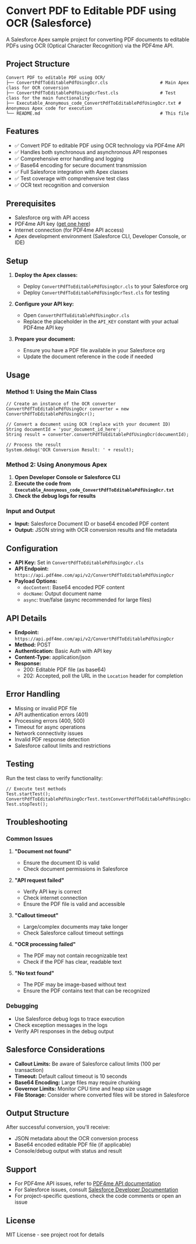 # Convert PDF to Editable PDF using OCR (Salesforce)

A Salesforce Apex sample project for converting PDF documents to editable PDFs using OCR (Optical Character Recognition) via the PDF4me API.

## Project Structure

```
Convert PDF to editable PDF using OCR/
├── ConvertPdfToEditablePdfUsingOcr.cls                    # Main Apex class for OCR conversion
├── ConvertPdfToEditablePdfUsingOcrTest.cls                # Test class for the main functionality
├── Executable_Anonymous_code_ConvertPdfToEditablePdfUsingOcr.txt # Anonymous Apex code for execution
└── README.md                                              # This file
```

## Features

- ✅ Convert PDF to editable PDF using OCR technology via PDF4me API
- ✅ Handles both synchronous and asynchronous API responses
- ✅ Comprehensive error handling and logging
- ✅ Base64 encoding for secure document transmission
- ✅ Full Salesforce integration with Apex classes
- ✅ Test coverage with comprehensive test class
- ✅ OCR text recognition and conversion

## Prerequisites

- Salesforce org with API access
- PDF4me API key ([get one here](https://dev.pdf4me.com/dashboard/#/api-keys/))
- Internet connection (for PDF4me API access)
- Apex development environment (Salesforce CLI, Developer Console, or IDE)

## Setup

1. **Deploy the Apex classes:**
   - Deploy `ConvertPdfToEditablePdfUsingOcr.cls` to your Salesforce org
   - Deploy `ConvertPdfToEditablePdfUsingOcrTest.cls` for testing

2. **Configure your API key:**
   - Open `ConvertPdfToEditablePdfUsingOcr.cls`
   - Replace the placeholder in the `API_KEY` constant with your actual PDF4me API key

3. **Prepare your document:**
   - Ensure you have a PDF file available in your Salesforce org
   - Update the document reference in the code if needed

## Usage

### Method 1: Using the Main Class

```apex
// Create an instance of the OCR converter
ConvertPdfToEditablePdfUsingOcr converter = new ConvertPdfToEditablePdfUsingOcr();

// Convert a document using OCR (replace with your document ID)
String documentId = 'your_document_id_here';
String result = converter.convertPdfToEditablePdfUsingOcr(documentId);

// Process the result
System.debug('OCR Conversion Result: ' + result);
```

### Method 2: Using Anonymous Apex

1. **Open Developer Console or Salesforce CLI**
2. **Execute the code from `Executable_Anonymous_code_ConvertPdfToEditablePdfUsingOcr.txt`**
3. **Check the debug logs for results**

### Input and Output

- **Input:** Salesforce Document ID or base64 encoded PDF content
- **Output:** JSON string with OCR conversion results and file metadata

## Configuration

- **API Key:** Set in `ConvertPdfToEditablePdfUsingOcr.cls`
- **API Endpoint:** `https://api.pdf4me.com/api/v2/ConvertPdfToEditablePdfUsingOcr`
- **Payload Options:**
  - `docContent`: Base64 encoded PDF content
  - `docName`: Output document name
  - `async`: true/false (async recommended for large files)

## API Details

- **Endpoint:** `https://api.pdf4me.com/api/v2/ConvertPdfToEditablePdfUsingOcr`
- **Method:** POST
- **Authentication:** Basic Auth with API key
- **Content-Type:** application/json
- **Response:**
  - 200: Editable PDF file (as base64)
  - 202: Accepted, poll the URL in the `Location` header for completion

## Error Handling

- Missing or invalid PDF file
- API authentication errors (401)
- Processing errors (400, 500)
- Timeout for async operations
- Network connectivity issues
- Invalid PDF response detection
- Salesforce callout limits and restrictions

## Testing

Run the test class to verify functionality:

```apex
// Execute test methods
Test.startTest();
ConvertPdfToEditablePdfUsingOcrTest.testConvertPdfToEditablePdfUsingOcr();
Test.stopTest();
```

## Troubleshooting

### Common Issues

1. **"Document not found"**
   - Ensure the document ID is valid
   - Check document permissions in Salesforce

2. **"API request failed"**
   - Verify API key is correct
   - Check internet connection
   - Ensure the PDF file is valid and accessible

3. **"Callout timeout"**
   - Large/complex documents may take longer
   - Check Salesforce callout timeout settings

4. **"OCR processing failed"**
   - The PDF may not contain recognizable text
   - Check if the PDF has clear, readable text

5. **"No text found"**
   - The PDF may be image-based without text
   - Ensure the PDF contains text that can be recognized

### Debugging

- Use Salesforce debug logs to trace execution
- Check exception messages in the logs
- Verify API responses in the debug output

## Salesforce Considerations

- **Callout Limits:** Be aware of Salesforce callout limits (100 per transaction)
- **Timeout:** Default callout timeout is 10 seconds
- **Base64 Encoding:** Large files may require chunking
- **Governor Limits:** Monitor CPU time and heap size usage
- **File Storage:** Consider where converted files will be stored in Salesforce

## Output Structure

After successful conversion, you'll receive:
- JSON metadata about the OCR conversion process
- Base64 encoded editable PDF file (if applicable)
- Console/debug output with status and result

## Support

- For PDF4me API issues, refer to [PDF4me API documentation](https://developer.pdf4me.com/docs/api/)
- For Salesforce issues, consult [Salesforce Developer Documentation](https://developer.salesforce.com/docs/)
- For project-specific questions, check the code comments or open an issue

## License

MIT License - see project root for details 